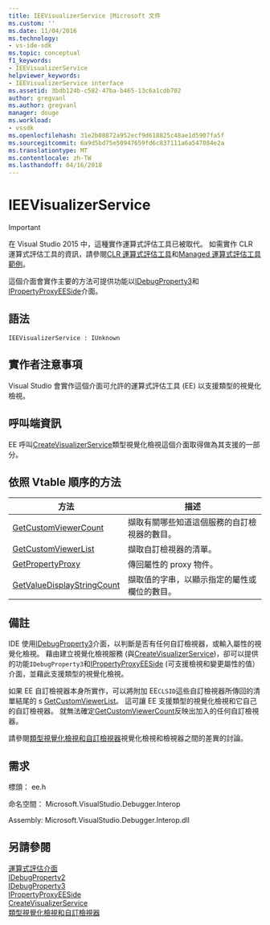 ```yaml
---
title: IEEVisualizerService |Microsoft 文件
ms.custom: ''
ms.date: 11/04/2016
ms.technology:
- vs-ide-sdk
ms.topic: conceptual
f1_keywords:
- IEEVisualizerService
helpviewer_keywords:
- IEEVisualizerService interface
ms.assetid: 3bdb124b-c582-47ba-b465-13c6a1cdb702
author: gregvanl
ms.author: gregvanl
manager: douge
ms.workload:
- vssdk
ms.openlocfilehash: 31e2b08872a952ecf9d618825c48ae1d5907fa5f
ms.sourcegitcommit: 6a9d5bd75e50947659fd6c837111a6a547884e2a
ms.translationtype: MT
ms.contentlocale: zh-TW
ms.lasthandoff: 04/16/2018
---
```

# <a name="ieevisualizerservice"></a>IEEVisualizerService
> [!IMPORTANT]
>  在 Visual Studio 2015 中，這種實作運算式評估工具已被取代。 如需實作 CLR 運算式評估工具的資訊，請參閱[CLR 運算式評估工具](https://github.com/Microsoft/ConcordExtensibilitySamples/wiki/CLR-Expression-Evaluators)和[Managed 運算式評估工具範例](https://github.com/Microsoft/ConcordExtensibilitySamples/wiki/Managed-Expression-Evaluator-Sample)。  
  
 這個介面會實作主要的方法可提供功能以[IDebugProperty3](../../../extensibility/debugger/reference/idebugproperty3.md)和[IPropertyProxyEESide](../../../extensibility/debugger/reference/ipropertyproxyeeside.md)介面。  
  
## <a name="syntax"></a>語法  
  
```  
IEEVisualizerService : IUnknown  
```  
  
## <a name="notes-for-implementers"></a>實作者注意事項  
 Visual Studio 會實作這個介面可允許的運算式評估工具 (EE) 以支援類型的視覺化檢視。  
  
## <a name="notes-for-callers"></a>呼叫端資訊  
 EE 呼叫[CreateVisualizerService](../../../extensibility/debugger/reference/ieevisualizerserviceprovider-createvisualizerservice.md)類型視覺化檢視這個介面取得做為其支援的一部分。  
  
## <a name="methods-in-vtable-order"></a>依照 Vtable 順序的方法  
  
|方法|描述|  
|------------|-----------------|  
|[GetCustomViewerCount](../../../extensibility/debugger/reference/ieevisualizerservice-getcustomviewercount.md)|擷取有關哪些知道這個服務的自訂檢視器的數目。|  
|[GetCustomViewerList](../../../extensibility/debugger/reference/ieevisualizerservice-getcustomviewerlist.md)|擷取自訂檢視器的清單。|  
|[GetPropertyProxy](../../../extensibility/debugger/reference/ieevisualizerservice-getpropertyproxy.md)|傳回屬性的 proxy 物件。|  
|[GetValueDisplayStringCount](../../../extensibility/debugger/reference/ieevisualizerservice-getvaluedisplaystringcount.md)|擷取值的字串，以顯示指定的屬性或欄位的數目。|  
  
## <a name="remarks"></a>備註  
 IDE 使用[IDebugProperty3](../../../extensibility/debugger/reference/idebugproperty3.md)介面，以判斷是否有任何自訂檢視器，或輸入屬性的視覺化檢視。 藉由建立視覺化檢視服務 (與[CreateVisualizerService](../../../extensibility/debugger/reference/ieevisualizerserviceprovider-createvisualizerservice.md))，卻可以提供的功能`IDebugProperty3`和[IPropertyProxyEESide](../../../extensibility/debugger/reference/ipropertyproxyeeside.md) (可支援檢視和變更屬性的值） 介面，並藉此支援類型的視覺化檢視。  
  
 如果 EE 自訂檢視器本身所實作，可以將附加 EE`CLSID`這些自訂檢視器所傳回的清單結尾的 s [GetCustomViewerList](../../../extensibility/debugger/reference/ieevisualizerservice-getcustomviewerlist.md)。 這可讓 EE 支援類型的視覺化檢視和它自己的自訂檢視器。 就無法確定[GetCustomViewerCount](../../../extensibility/debugger/reference/idebugproperty3-getcustomviewercount.md)反映出加入的任何自訂檢視器。  
  
 請參閱[類型視覺化檢視和自訂檢視器](../../../extensibility/debugger/type-visualizer-and-custom-viewer.md)視覺化檢視和檢視器之間的差異的討論。  
  
## <a name="requirements"></a>需求  
 標頭： ee.h  
  
 命名空間： Microsoft.VisualStudio.Debugger.Interop  
  
 Assembly: Microsoft.VisualStudio.Debugger.Interop.dll  
  
## <a name="see-also"></a>另請參閱  
 [運算式評估介面](../../../extensibility/debugger/reference/expression-evaluation-interfaces.md)   
 [IDebugProperty2](../../../extensibility/debugger/reference/idebugproperty2.md)   
 [IDebugProperty3](../../../extensibility/debugger/reference/idebugproperty3.md)   
 [IPropertyProxyEESide](../../../extensibility/debugger/reference/ipropertyproxyeeside.md)   
 [CreateVisualizerService](../../../extensibility/debugger/reference/ieevisualizerserviceprovider-createvisualizerservice.md)   
 [類型視覺化檢視和自訂檢視器](../../../extensibility/debugger/type-visualizer-and-custom-viewer.md)